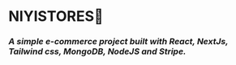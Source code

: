 # NIYISTORES🛒
### _A simple e-commerce project built with React, NextJs, Tailwind css, MongoDB, NodeJS and Stripe._